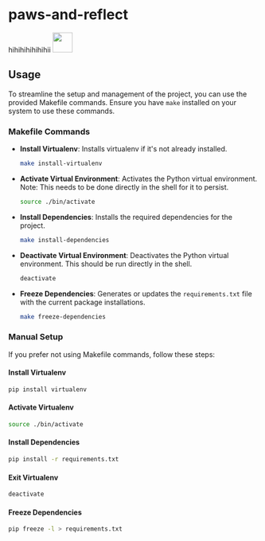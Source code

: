 # paws-and-reflect

hihihihihihihii
<img src="https://media.tenor.com/w_xkJNZpzhgAAAAM/goofy.gif" width="40" height="40">

## Usage

To streamline the setup and management of the project, you can use the provided Makefile commands. Ensure you have `make` installed on your system to use these commands.

### Makefile Commands

- **Install Virtualenv**:
  Installs virtualenv if it's not already installed.

  ```bash
  make install-virtualenv
  ```

- **Activate Virtual Environment**:
  Activates the Python virtual environment. Note: This needs to be done directly in the shell for it to persist.

  ```bash
  source ./bin/activate
  ```

- **Install Dependencies**:
  Installs the required dependencies for the project.

  ```bash
  make install-dependencies
  ```

- **Deactivate Virtual Environment**:
  Deactivates the Python virtual environment. This should be run directly in the shell.

  ```bash
  deactivate
  ```

- **Freeze Dependencies**:
  Generates or updates the `requirements.txt` file with the current package installations.

  ```bash
  make freeze-dependencies
  ```

### Manual Setup

If you prefer not using Makefile commands, follow these steps:

#### Install Virtualenv

```bash
pip install virtualenv
```

#### Activate Virtualenv

```bash
source ./bin/activate
```

#### Install Dependencies

```bash
pip install -r requirements.txt
```

#### Exit Virtualenv

```bash
deactivate
```

#### Freeze Dependencies

```bash
pip freeze -l > requirements.txt
```
